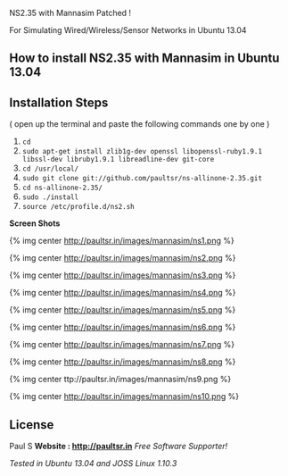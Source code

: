 NS2.35 with Mannasim Patched !

For Simulating Wired/Wireless/Sensor Networks in Ubuntu 13.04

How to install NS2.35 with Mannasim in Ubuntu 13.04
-----------------------------------------------------------------------

## Installation Steps  
( open up the terminal and paste the following commands one by one )

1. `cd`
2. `sudo apt-get install zlib1g-dev openssl libopenssl-ruby1.9.1 libssl-dev libruby1.9.1 libreadline-dev git-core`
3. `cd /usr/local/`
4. `sudo git clone git://github.com/paultsr/ns-allinone-2.35.git`
5. `cd ns-allinone-2.35/`
6. `sudo ./install`
7. `source /etc/profile.d/ns2.sh`

**Screen Shots**

{% img center http://paultsr.in/images/mannasim/ns1.png  %}

{% img center http://paultsr.in/images/mannasim/ns2.png %}

{% img center http://paultsr.in/images/mannasim/ns3.png %}

{% img center http://paultsr.in/images/mannasim/ns4.png %}

{% img center http://paultsr.in/images/mannasim/ns5.png %}

{% img center http://paultsr.in/images/mannasim/ns6.png %}

{% img center http://paultsr.in/images/mannasim/ns7.png %}

{% img center http://paultsr.in/images/mannasim/ns8.png %}

{% img center ttp://paultsr.in/images/mannasim/ns9.png %}

{% img center http://paultsr.in/images/mannasim/ns10.png %}



License
-

Paul S
**Website : http://paultsr.in**
*Free Software Supporter!*

*Tested in Ubuntu 13.04 and JOSS Linux 1.10.3*
